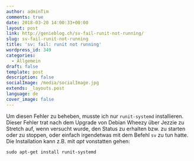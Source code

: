 ```yaml
---
author: adminTim
comments: true
date: 2018-03-20 14:00:33+00:00
layout: post
link: http://genieblog.ch/sv-fail-runit-not-running/
slug: sv-fail-runit-not-running
title: 'sv: fail: runit not running'
wordpress_id: 349
categories:
  - Allgemein
draft: false
template: post
description: false
socialImage: /media/socialImage.jpg
extends: _layouts.post
language: de
cover_image: false
---
```


Um diesen Fehler zu beheben, musste ich nur `runit-systemd` installieren. Dieser Fehler trat nach dem Upgrade von Debian Wheezy über Jezzie zu Stretch auf, wenn versucht wurde, den Status zu erhalten bzw. zu starten oder zu stoppen, oder einfach irgendetwas mit dem Befehl `sv` zu tun hatte. Die Installation kann z.B. mit _apt_ vonstatten gehen: 

`sudo apt-get install runit-systemd`
